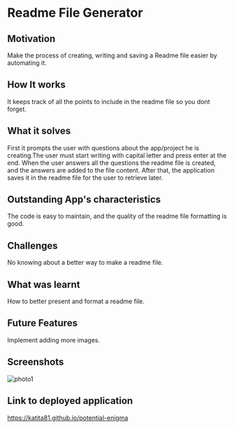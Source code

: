 
# Readme File Generator

## Motivation

Make the process of creating, writing and saving a Readme file easier by automating it.

## How It works

It keeps track of all the points to include in the readme file so you dont forget.

## What it solves

First it prompts the user with questions about the app/project he is creating.The user must start writing with capital letter and press enter at the end. When the user answers all the questions the readme file is created, and the answers are added to the file content. After that, the application saves it in the readme file for the user to retrieve later.

## Outstanding App's characteristics

The code is easy to maintain, and the quality of the readme file formatting is good.

## Challenges

No knowing about a better way to make a readme file.

## What was learnt

How to better present and format a readme file.

## Future Features

Implement adding more images.

## Screenshots

![photo1](./Develop/assets/imgs/screenshot.png)

## Link to deployed application

<https://katita81.github.io/potential-enigma>
